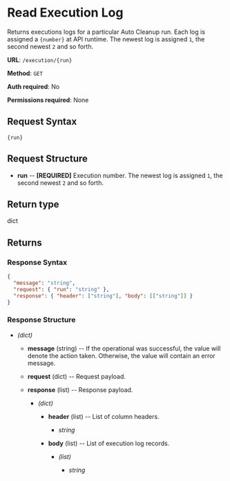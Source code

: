 # Read Execution Log

Returns executions logs for a particular Auto Cleanup run. Each log is assigned a `{number}` at API runtime. The newest log is assigned `1`, the second newest `2` and so forth.

**URL**: `/execution/{run}`

**Method**: `GET`

**Auth required**: No

**Permissions required**: None

## Request Syntax

`{run}`

## Request Structure

- **run** -- **[REQUIRED]** Execution number. The newest log is assigned `1`, the second newest `2` and so forth.

## Return type

dict

## Returns

### Response Syntax

```json
{
  "message": "string",
  "request": { "run": "string" },
  "response": { "header": ["string"], "body": [["string"]] }
}
```

### Response Structure

- _(dict)_

  - **message** (string) -- If the operational was successful, the value will denote the action taken. Otherwise, the value will contain an error message.

  - **request** (dict) -- Request payload.

  - **response** (list) -- Response payload.

    - _(dict)_

      - **header** (list) -- List of column headers.

        - _string_

      - **body** (list) -- List of execution log records.

        - _(list)_

          - _string_

